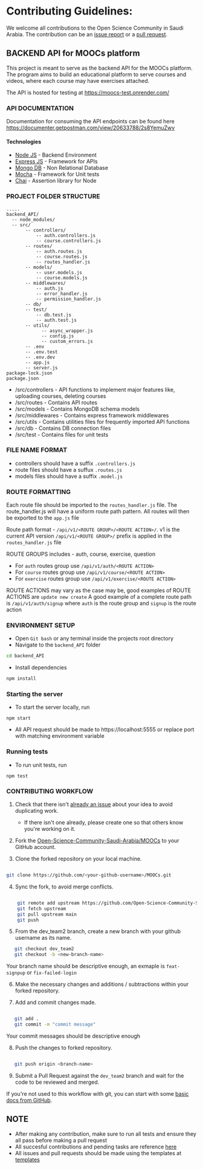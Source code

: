 # Contributing Guidelines:

We welcome all contributions to the Open Science Community in Saudi Arabia. The contribution can be an [issue report](https://github.com/Open-Science-Community-Saudi-Arabia/MOOCs/issues)
or a [pull request](https://github.com/Open-Science-Community-Saudi-Arabia/MOOCs/pulls).

## BACKEND API for MOOCs platform

This project is meant to serve as the backend API for the MOOCs platform. The program aims to build an educational platform to serve courses and videos, where each course may have exercises attached.

The API is hosted for testing at https://moocs-test.onrender.com/

### API DOCUMENTATION
Documentation for consuming the API endpoints can be found here https://documenter.getpostman.com/view/20633788/2s8YemuZwv

#### Technologies

- [Node JS](https://nodejs.org/en/) - Backend Environment
- [Express JS](https://expressjs.com/) - Framework for APIs
- [Mongo DB](https://www.mongodb.com/) - Non Relational Database
- [Mocha](https://mochajs.org/) - Framework for Unit tests
- [Chai](https://www.chaijs.com/) - Assertion library for Node


### PROJECT FOLDER STRUCTURE
```
.....
backend_API/
  -- node_modules/
  -- src/
       -- controllers/
           -- auth.controllers.js
           -- course.controllers.js
       -- routes/
           -- auth.routes.js
           -- course.routes.js
           -- routes_handler.js
       -- models/
           -- user.models.js
           -- course.models.js
       -- middlewares/
           -- auth.js
           -- error_handler.js
           -- permission_handler.js
       -- db/
       -- test/
           -- db.test.js
           -- auth.test.js
       -- utils/
             -- async_wrapper.js
             -- config.js
             -- custom_errors.js
       -- .env
       -- .env.test
       -- .env.dev
       -- app.js
       -- server.js
package-lock.json
package.json

```

- /src/controllers - API functions to implement major features like, uploading courses, deleting courses
- /src/routes - Contains API routes
- /src/models - Contains MongoDB schema models
- /src/middlewares - Contains express framework middlewares
- /src/utils - Contains utilities files for frequently imported API functions
- /src/db - Contains DB connection files
- /src/test - Contains files for unit tests

### FILE NAME FORMAT
- controllers should have a suffix `.controllers.js`
- route files should have a suffux `.routes.js`
- models files should have a suffix `.model.js`

### ROUTE FORMATTING
Each route file should be imported to the `routes_handler.js` file. The route_handler.js will have a uniform route path pattern. All routes will then be exported to the `app.js` file 

Route path format - `/api/v1/<ROUTE GROUP>/<ROUTE ACTION>/`. v1 is the current API version
`/api/v1/<ROUTE GROUP>/` prefix is applied in the `routes_handler.js` file

ROUTE GROUPS includes - auth, course, exercise, question
- For `auth` routes group use `/api/v1/auth/<ROUTE ACTION>`
- For `course` routes group use `/api/v1/course/<ROUTE ACTION>`
- For `exercise` routes group use `/api/v1/exercise/<ROUTE ACTION>`

ROUTE ACTIONS may vary as the case may be, good examples of ROUTE ACTIONS are `update new create`
A good example of a complete route path is `/api/v1/auth/signup` where `auth` is the route group and `signup` is the route action


### ENVIRONMENT SETUP
- Open `Git bash` or any terminal inside the projects root directory
- Navigate to the `backend_API` folder
```bash
cd backend_API
```
- Install dependencies
```bash
npm install
```

### Starting the server
- To start the server locally, run
```
npm start
```
- All API request should be made to https://localhost:5555 or replace port with matching environment variable

### Running tests
- To run unit tests, run
```
npm test
```

### CONTRIBUTING WORKFLOW

1. Check that there isn't [already an issue](https://github.com/Open-Science-Community-Saudi-Arabia/MOOCs/issues) about your idea to avoid duplicating work.

   - If there isn't one already, please create one so that others know you're working on it.

2. Fork the [Open-Science-Community-Saudi-Arabia/MOOCs](https://github.com/Open-Science-Community-Saudi-Arabia/MOOCs/) to your GitHub account.

3. Clone the forked repository on your local machine.

```bash

git clone https://github.com/<your-github-username>/MOOCs.git

```

4. Sync the fork, to avoid merge conflicts.

```bash

    git remote add upstream https://github.com/Open-Science-Community-Saudi-Arabia/MOOCs.git
    git fetch upstream
    git pull upstream main
    git push

```

5. From the dev_team2 branch, create a new branch with your github username as its name.

```bash
   git checkout dev_team2
   git checkout -b <new-branch-name>

```
Your branch name should be descriptive enough, an exmaple is `feat-signpup` or `fix-failed-login`

6. Make the necessary changes and additions / subtractions within your forked repository.

7. Add and commit changes made.

```bash

   git add .
   git commit -m "commit message"

```

Your commit messages should be descriptive enough

8. Push the changes to forked repository.

```bash

   git push origin <branch-name>

```

9. Submit a Pull Request against the `dev_team2` branch and wait for the code to be reviewed and merged.

If you're not used to this workflow with git, you can start with some [basic docs from GitHub](https://help.github.com/articles/fork-a-repo/).


## NOTE
- After making any contribution, make sure to run all tests and ensure they all pass before making a pull request
- All succesful contributions and pending tasks are reference [here](https://github.com/Open-Science-Community-Saudi-Arabia/MOOCs/issues/5)
- All issues and pull requests should be made using the templates at [templates](https://github.com/Open-Science-Community-Saudi-Arabia/MOOCs/tree/dev_team2/.github)